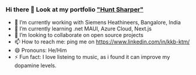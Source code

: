 ### Hi there 👋 Look at my portfolio ["Hunt Sharper"](https://www.huntsharper.in)

- 🔭 I’m currently working with Siemens Heathineers, Bangalore, India
- 🌱 I’m currently learning .net MAUI, Azure Cloud, Next.js
- 👯 I’m looking to collaborate on open source projects
- 📫 How to reach me: ping me on https://www.linkedin.com/in/kkb-ktm/ 
- 😄 Pronouns: He/Him
- ⚡ Fun fact: I love listeing to music, as i found it can improve my dopamine levels.

